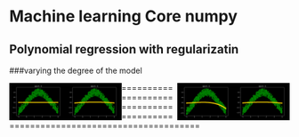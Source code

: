 # Machine learning Core numpy

## Polynomial regression with regularizatin 

###varying the degree of the model 

<img src="https://github.com/deeprajbasu/MachineLearningCore/blob/main/outs/polyreg/1.gif" width="20%" align='left'>
<img src="https://github.com/deeprajbasu/MachineLearningCore/blob/main/outs/polyreg/2.gif" width="20%" align='left'>
<img src="https://github.com/deeprajbasu/MachineLearningCore/blob/main/outs/polyreg/3.gif" width="20%" align='right'>
<img src="https://github.com/deeprajbasu/MachineLearningCore/blob/main/outs/polyreg/a.gif" width="20%" align='right'>

=============================================================================
